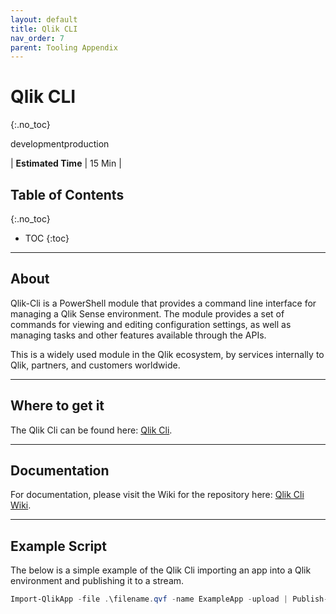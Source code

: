 ```yaml
---
layout: default
title: Qlik CLI
nav_order: 7
parent: Tooling Appendix
---
```


# Qlik CLI <i class="fas fa-tools fa-xs" title="Tooling | Pre-Built Solutions"></i> <i class="fas fa-file-code fa-xs" title="API | Requires Script"></i> 
{:.no_toc}

<span class="label dev">development</span><span class="label prod">production</span>

|<i class="far fa-clock fa-sm"></i> **Estimated Time**   | 15 Min  |

## Table of Contents
{:.no_toc}

* TOC
{:toc}

-------------------------

## About <i class="fas fa-tools fa-xs" title="Tooling | Pre-Built Solutions"></i> <i class="fas fa-file-code fa-xs" title="API | Requires Script"></i>

Qlik-Cli is a PowerShell module that provides a command line interface for managing a Qlik Sense environment. The module provides a set of commands for viewing and editing configuration settings, as well as managing tasks and other features available through the APIs.

This is a widely used module in the Qlik ecosystem, by services internally to Qlik, partners, and customers worldwide.

-------------------------

## Where to get it

The Qlik Cli can be found here: [Qlik Cli](https://github.com/ahaydon/Qlik-Cli).

-------------------------

## Documentation

For documentation, please visit the Wiki for the repository here: [Qlik Cli Wiki](https://github.com/ahaydon/Qlik-Cli/wiki).

-------------------------

## Example Script <i class="fas fa-file-code fa-xs" title="API | Requires Script"></i>

The below is a simple example of the Qlik Cli importing an app into a Qlik environment and publishing it to a stream.

```powershell
Import-QlikApp -file .\filename.qvf -name ExampleApp -upload | Publish-QlikApp -stream ExampleStream
```

